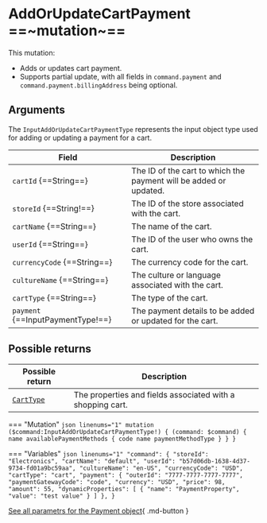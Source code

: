 # AddOrUpdateCartPayment ==~mutation~==

This mutation:

* Adds or updates cart payment. 
* Supports partial update, with all fields in `command.payment` and `command.payment.billingAddress` being optional.

## Arguments

The `InputAddOrUpdateCartPaymentType` represents the input object type used for adding or updating a payment for a cart.

| Field                   | Description                                                      |
|-------------------------|------------------------------------------------------------------|
| `cartId` {==String==}                 | The ID of the cart to which the payment will be added or updated.   |
| `storeId` {==String!==}              | The ID of the store associated with the cart.                       |
| `cartName` {==String==}               | The name of the cart.                                              |
| `userId` {==String==}                 | The ID of the user who owns the cart.                               |
| `currencyCode` {==String==}           | The currency code for the cart.                                    |
| `cultureName` {==String==}            | The culture or language associated with the cart.                   |
| `cartType` {==String==}               | The type of the cart.                                              |
| `payment` {==InputPaymentType!==} | The payment details to be added or updated for the cart.           |

## Possible returns

| Possible return                                          	| Description                                                 	|
|---------------------------------------------------------	|------------------------------------------------------------	|
| [`CartType`](../objects/cart-type.md)                   	|  The properties and fields associated with a shopping cart.  	|


=== "Mutation"
    ```json linenums="1"
    mutation ($command:InputAddOrUpdateCartPaymentType!)
    {
        (command: $command)
        {
            name
            availablePaymentMethods
            {
            code
            name
            paymentMethodType
            }
        }
    }
    ```

=== "Variables"
    ```json linenums="1"
    "command": {
        "storeId": "Electronics",
        "cartName": "default",
        "userId": "b57d06db-1638-4d37-9734-fd01a9bc59aa",
        "cultureName": "en-US",
        "currencyCode": "USD",
        "cartType": "cart",
        "payment": {
            "outerId": "7777-7777-7777-7777",
            "paymentGatewayCode": "code",
            "currency": "USD",
            "price": 98,
            "amount": 55,
            "dynamicProperties": [
                {
                    "name": "PaymentProperty",
                    "value": "test value"
                }
            ]
        },
    }
    ```

[See all parametrs for the Payment object](https://github.com/VirtoCommerce/vc-module-experience-api/blob/dev/src/XPurchase/VirtoCommerce.XPurchase/Schemas/InputPaymentType.cs){ .md-button }